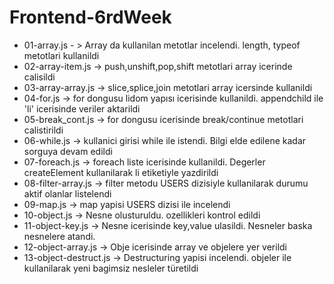 # Frontend-6rdWeek

- 01-array.js - > Array da kullanilan metotlar incelendi. length, typeof metotlari kullanildi
- 02-array-item.js -> push,unshift,pop,shift metotlari array icerinde calisildi 
- 03-array-array.js -> slice,splice,join metotlari array icersinde kullanildi
- 04-for.js -> for dongusu lidom yapısı icerisinde kullanildi. appendchild ile 'li' icerisinde veriler aktarildi
- 05-break_cont.js -> for dongusu icerisinde break/continue metotlari calistirildi
- 06-while.js -> kullanici girisi while ile istendi. Bilgi elde edilene kadar sorguya devam edildi
- 07-foreach.js -> foreach liste icerisinde kullanildi. Degerler createElement kullanilarak li etiketiyle yazdirildi
- 08-filter-array.js -> filter metodu USERS dizisiyle kullanilarak durumu aktif olanlar listelendi
- 09-map.js -> map yapisi USERS dizisi ile incelendi
- 10-object.js -> Nesne olusturuldu. ozellikleri kontrol edildi
- 11-object-key.js -> Nesne icerisinde key,value ulasildi. Nesneler baska nesnelere atandi. 
- 12-object-array.js -> Obje icerisinde array ve objelere yer verildi
- 13-object-destruct.js -> Destructuring yapisi incelendi. objeler ile kullanilarak yeni bagimsiz nesleler türetildi
 